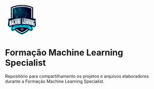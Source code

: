 <a href="https://web.dio.me/track/a7a92326-cb82-41e2-a150-0e5ede46a412">
  <img src="img/machine_learning_specialist.png" alt="Machine Learning Specialist" style="width: 20%; margin: 0 5px;" />
</a> 

# Formação Machine Learning Specialist

Repositório para compartilhamento os projetos e arquivos elaboradores durante a Formação Machine Learning Specialist.
